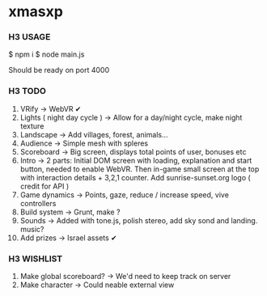 # xmasxp

### H3 USAGE

$ npm i
$ node main.js

Should be ready on port 4000

### H3 TODO

1. VRify -> WebVR ✔
2. Lights ( night day cycle ) -> Allow for a day/night cycle, make night texture
3. Landscape -> Add villages, forest, animals...
4. Audience -> Simple mesh with spleres
5. Scoreboard -> Big screen, displays total points of user, bonuses etc
6. Intro -> 2 parts: Initial DOM screen with loading, explanation and start button, needed to enable WebVR. Then in-game small screen at the top with interaction details + 3,2,1 counter. Add sunrise-sunset.org logo ( credit for API )
7. Game dynamics -> Points, gaze, reduce / increase speed, vive controllers
8. Build system -> Grunt, make ?
9. Sounds -> Added with tone.js, polish stereo, add sky sond and landing. music?
10. Add prizes -> Israel assets ✔

### H3 WISHLIST

1. Make global scoreboard? -> We'd need to keep track on server
2. Make character -> Could neable external view
